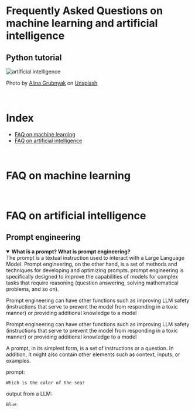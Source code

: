 # Frequently Asked Questions on machine learning and artificial intelligence
## Python tutorial 

![artificial intelligence](https://github.com/SalvatoreRa/tutorial/blob/main/images/nn_brain.jpeg?raw=true)

Photo by [Alina Grubnyak](https://unsplash.com/@alinnnaaaa) on [Unsplash](https://unsplash.com/)

&nbsp;

# Index
* [FAQ on machine learning](#FAQ-on-machine-learning)
* [FAQ on artificial intelligence](#FAQ-on-artificial-intelligence)

&nbsp;

# FAQ on machine learning

&nbsp;

# FAQ on artificial intelligence


## Prompt engineering

<details open>
  <summary><b>What is a prompt? What is prompt engineering?</b></summary>
  The prompt is a textual instruction used to interact with a Large Language Model. Prompt     engineering, on the other hand, is a set of methods and techniques for developing and optimizing prompts. prompt engineering is specifically designed to improve the capabilities of models for complex tasks that require reasoning (question answering, solving mathematical problems, and so on).

  Prompt engineering can have other functions such as improving LLM safety (instructions that serve to prevent the model from responding in a toxic manner) or providing additional knowledge to a model

  Prompt engineering can have other functions such as improving LLM safety (instructions that serve to prevent the model from responding in a toxic manner) or providing additional knowledge to a model

  A prompt, in its simplest form, is a set of instructions or a question. In addition, it might also contain other elements such as context, inputs, or examples.

  prompt:

  ```
  Which is the color of the sea?
  ```
output from a LLM:
  ```
  Blue
  ```


</details>
&nbsp;


